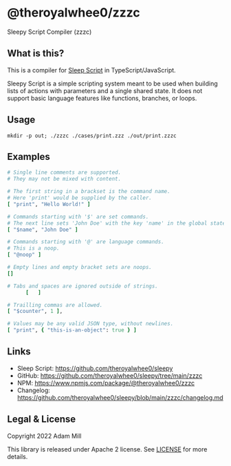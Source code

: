 # @theroyalwhee0/zzzc
Sleepy Script Compiler (zzzc)


## What is this?
This is a compiler for [Sleep Script](https://github.com/theroyalwhee0/sleepy) in TypeScript/JavaScript.

Sleepy Script is a simple scripting system meant to be used when building lists of actions with parameters and a single shared state. It does not support basic language features like functions, branches, or loops.


## Usage
`mkdir -p out; ./zzzc ./cases/print.zzz ./out/print.zzzc`


## Examples
```rb
# Single line comments are supported.
# They may not be mixed with content.

# The first string in a brackset is the command name. 
# Here 'print' would be supplied by the caller.
[ "print", "Hello World!" ]

# Commands starting with '$' are set commands.
# The next line sets 'John Doe' with the key 'name' in the global state.
[ "$name", "John Doe" ]

# Commands starting with '@' are language commands.
# This is a noop.
[ "@noop" ]

# Empty lines and empty bracket sets are noops.
[]

# Tabs and spaces are ignored outside of strings.
      [   ]

# Trailling commas are allowed.
[ "$counter", 1 ],

# Values may be any valid JSON type, without newlines.
[ "print", { "this-is-an-object": true } ]
```


## Links
- Sleep Script: https://github.com/theroyalwhee0/sleepy
- GitHub: https://github.com/theroyalwhee0/sleepy/tree/main/zzzc
- NPM: https://www.npmjs.com/package/@theroyalwhee0/zzzc
- Changelog: https://github.com/theroyalwhee0/sleepy/blob/main/zzzc/changelog.md


## Legal & License
Copyright 2022 Adam Mill

This library is released under Apache 2 license. See [LICENSE](https://github.com/theroyalwhee0/sleepyjs/blob/master/LICENSE) for more details.
